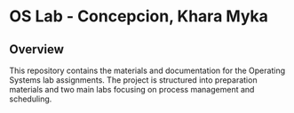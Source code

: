 # OS Lab - Concepcion, Khara Myka

## Overview
This repository contains the materials and documentation for the Operating Systems lab assignments. The project is structured into preparation materials and two main labs focusing on process management and scheduling.

